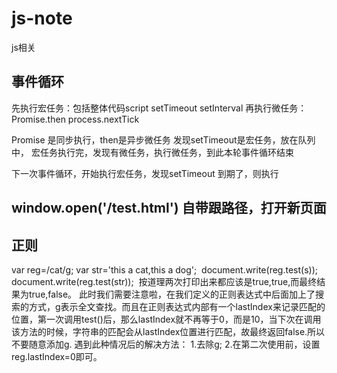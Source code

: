 # js-note
js相关

## 事件循环
先执行宏任务：包括整体代码script setTimeout setInterval
再执行微任务：Promise.then process.nextTick

Promise 是同步执行，then是异步微任务
发现setTimeout是宏任务，放在队列中，
宏任务执行完，发现有微任务，执行微任务，到此本轮事件循环结束

下一次事件循环，开始执行宏任务，发现setTimeout 到期了，则执行

## window.open('/test.html') 自带跟路径，打开新页面

## 正则
var reg=/cat/g;
var str='this a cat,this a dog'; 
document.write(reg.test(s)); 
document.write(reg.test(str)); 
按道理两次打印出来都应该是true,true,而最终结果为true,false。
此时我们需要注意啦，在我们定义的正则表达式中后面加上了搜索的方式，g表示全文查找。而且在正则表达式内部有一个lastIndex来记录匹配的位置，第一次调用test()后，那么lastIndex就不再等于0，而是10，当下次在调用该方法的时候，字符串的匹配会从lastIndex位置进行匹配，故最终返回false.所以不要随意添加g.
遇到此种情况后的解决方法：
1.去除g;
2.在第二次使用前，设置reg.lastIndex=0即可。
